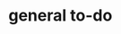 # general to-do 

<!-- 
    TODO: Complete 4th question 
    TODO: Completed 2nd question 
    TODO: Complete 1st question
    TODO: Complete 3rd question
-->

<!-- 
    PERF: 
 -->

<!--
    NOTE: IN the fourth question we have to ensure these things: 

    TODO: 1. We have to detect whether there is a cycle in the graph
    TODO: 2. We have to see if the snake board is of the size n * n 
    TODO: 3. We have to find the and check if there is any intersection of snakes and the ladders
    TODO: 4. We have to find and check whether there is an actual path to BFS 
    TODO: 5. We have to check whether there is no direct path to the destination meaning there should be no ladder or snake from 1 to n*n 
-->

<!-- NOTE: TO sai krishna 

    -> complete adding proper coments to every single sorting algorithm. 
        Checked. But for every sorting code time complexity shows 0ms
    -> for every single sorting algorithm, make sure it works Checked
    
    -> for every single graph based question, add the following graph based random genearting code .


// THE RANDOM GENERATING CODE  

1. https://www.geeksforgeeks.org/test-case-generation-set-4-random-directed-undirected-weighted-and-unweighted-graphs/

Find which graph algorithm uses directed/undirected and weighted/unweighted graphs
and then use that.

-> Add random input case for the second question
-> and add comments for the second question as well

-->
